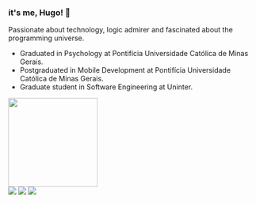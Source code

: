 ### it's me, Hugo! :wave:

Passionate about technology, logic admirer and fascinated about the programming universe.
- Graduated in Psychology at Pontifícia Universidade Católica de Minas Gerais.
- Postgraduated in Mobile Development at Pontifícia Universidade Católica de Minas Gerais.
- Graduate student in Software Engineering at Uninter.

<div>
  <a href="https://github.com/hugosilvag6">
  <img height="180em" src="https://github-readme-stats.vercel.app/api/top-langs/?username=hugosilvag6&layout=compact&langs_count=7&theme=react"/>
</div>

<div> 
    <a href="https://www.instagram.com/hugosilvag6/" target="_blank"><img src="https://img.shields.io/badge/-Instagram-%23E4405F?style=for-the-badge&logo=instagram&logoColor=white" target="_blank"></a>
    <a href = "mailto:hugosilvag6@hotmail.com"><img src="https://img.shields.io/badge/-EMAIL-%23333?style=for-the-badge&logo=gmail&logoColor=white" target="_blank"></a>
    <a href="https://www.linkedin.com/in/hugosilvag6/" target="_blank"><img src="https://img.shields.io/badge/-LinkedIn-%230077B5?style=for-the-badge&logo=linkedin&logoColor=white" target="_blank"></a> 
</div>

